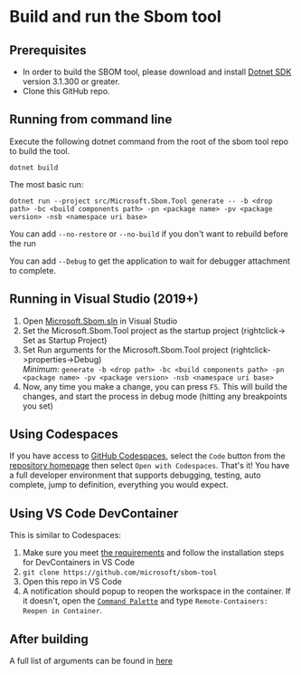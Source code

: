 # Build and run the Sbom tool

## Prerequisites
* In order to build the SBOM tool, please download and install [Dotnet SDK](https://dotnet.microsoft.com/en-us/download/dotnet/3.1) version 3.1.300 or greater.
* Clone this GitHub repo.

## Running from command line
Execute the following dotnet command from the root of the sbom tool repo to build the tool.
```
dotnet build
````
The most basic run:
```
dotnet run --project src/Microsoft.Sbom.Tool generate -- -b <drop path> -bc <build components path> -pn <package name> -pv <package version> -nsb <namespace uri base>
```
You can add `--no-restore` or `--no-build` if you don't want to rebuild before the run
	
You can add `--Debug` to get the application to wait for debugger attachment to complete.

## Running in Visual Studio (2019+)
1. Open [Microsoft.Sbom.sln](../Microsoft.Sbom.sln) in Visual Studio
1. Set the Microsoft.Sbom.Tool project as the startup project (rightclick-> Set as Startup Project)
1. Set Run arguments for the Microsoft.Sbom.Tool project (rightclick->properties->Debug)  
	*Minimum:* `generate -b <drop path> -bc <build components path> -pn <package name> -pv <package version> -nsb <namespace uri base>`
1. Now, any time you make a change, you can press `F5`. This will build the changes, and start the process in debug mode (hitting any breakpoints you set)

## Using Codespaces

If you have access to [GitHub Codespaces](https://docs.github.com/en/free-pro-team@latest/github/developing-online-with-codespaces/about-codespaces), select the `Code` button from the [repository homepage](https://github.com/microsoft/sbom-tool) then select `Open with Codespaces`. That's it! You have a full developer environment that supports debugging, testing, auto complete, jump to definition, everything you would expect.

## Using VS Code DevContainer

This is similar to Codespaces:

1. Make sure you meet [the requirements](https://code.visualstudio.com/docs/remote/containers#_getting-started) and follow the installation steps for DevContainers in VS Code
1. `git clone https://github.com/microsoft/sbom-tool`
1. Open this repo in VS Code
1. A notification should popup to reopen the workspace in the container. If it doesn't, open the [`Command Palette`](https://code.visualstudio.com/docs/getstarted/tips-and-tricks#_command-palette) and type `Remote-Containers: Reopen in Container`.


## After building
A full list of arguments can be found in [here](sbom-tool-arguments.md)
